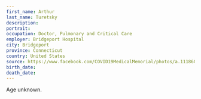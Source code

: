 ```yaml
---
first_name: Arthur
last_name: Turetsky
description: 
portrait: 
occupation: Doctor, Pulmonary and Critical Care
employer: Bridgeport Hospital
city: Bridgeport
province: Connecticut
country: United States
source: https://www.facebook.com/COVID19MedicalMemorial/photos/a.111860200473216/123003409358895/?type=3&amp;eid=ARBPL2WbezFc49tsXxkbunas-2gHeyl0O0CJPcFPBX4FmK4lla24bsuyGmsIqUIlDtNtVO111nYHjc2e
birth_date: 
death_date: 
---
```


Age unknown.